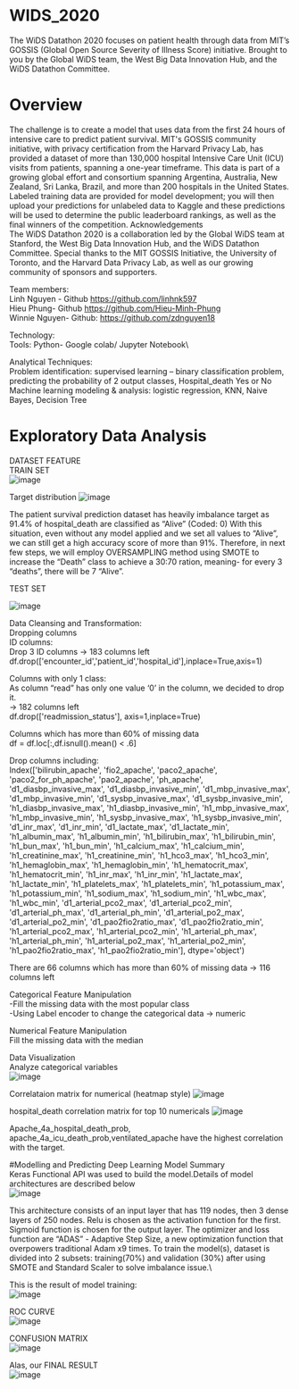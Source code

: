 # WIDS_2020
 The WiDS Datathon 2020 focuses on patient health through data from MIT’s GOSSIS (Global Open Source Severity of Illness Score) initiative. Brought to you by the Global WiDS team, the West Big Data Innovation Hub, and the WiDS Datathon Committee.

# Overview
 The challenge is to create a model that uses data from the first 24 hours of intensive care to predict patient survival. MIT's GOSSIS community initiative, with privacy certification from the Harvard Privacy Lab, has provided a dataset of more than 130,000 hospital Intensive Care Unit (ICU) visits from patients, spanning a one-year timeframe. This data is part of a growing global effort and consortium spanning Argentina, Australia, New Zealand, Sri Lanka, Brazil, and more than 200 hospitals in the United States.
Labeled training data are provided for model development; you will then upload your predictions for unlabeled data to Kaggle and these predictions will be used to determine the public leaderboard rankings, as well as the final winners of the competition.
Acknowledgements\
 The WiDS Datathon 2020 is a collaboration led by the Global WiDS team at Stanford, the West Big Data Innovation Hub, and the WiDS Datathon Committee. Special thanks to the MIT GOSSIS Initiative, the University of Toronto, and the Harvard Data Privacy Lab, as well as our growing community of sponsors and supporters.

Team members: <br/>
Linh Nguyen - Github https://github.com/linhnk597 <br/>
Hieu Phung- Github https://github.com/Hieu-Minh-Phung <br/>
Winnie Nguyen- Github: https://github.com/zdnguyen18 <br/>

Technology: <br/>
Tools: Python- Google colab/ Jupyter Notebook\

Analytical Techniques: <br/>
Problem identification: supervised learning – binary classification problem, predicting the probability of 2 output classes, Hospital_death Yes or No
Machine learning modeling & analysis: logistic regression, KNN, Naive Bayes, Decision Tree

# Exploratory Data Analysis
DATASET FEATURE\
TRAIN SET\
![image](https://user-images.githubusercontent.com/59891364/107321452-27b13500-6a68-11eb-8714-1a726445a37e.png)

Target distribution
![image](https://user-images.githubusercontent.com/59891364/107321284-e1f46c80-6a67-11eb-9f87-5fe7ef41b549.png)
  
The patient survival prediction dataset has heavily imbalance target as 91.4% of hospital_death are classified as “Alive” (Coded: 0)
With this situation, even without any model applied and we set all values to “Alive”, we can still get a high accuracy score of more than 91%. Therefore, in next few steps, we will employ OVERSAMPLING method using SMOTE to increase the “Death” class to achieve a 30:70 ration, meaning- for every 3 “deaths”, there will be 7 “Alive”.

TEST SET

![image](https://user-images.githubusercontent.com/59891364/107321507-431c4000-6a68-11eb-9b4f-673dcd82f859.png)
	
Data Cleansing and Transformation: <br/>
Dropping columns<br/>
ID columns: <br/>
Drop 3 ID columns -> 183 columns left<br/>
df.drop(['encounter_id','patient_id','hospital_id'],inplace=True,axis=1)<br/>

Columns with only 1 class: <br/>
As column “read” has only one value ‘0’ in the column, we decided to drop it.<br/>
-> 182 columns left\
df.drop(['readmission_status'], axis=1,inplace=True)<br/>

Columns which has more than 60% of missing data<br/>
df = df.loc[:,df.isnull().mean() < .6]<br/>

Drop columns including:<br/>
Index(['bilirubin_apache', 'fio2_apache', 'paco2_apache', 'paco2_for_ph_apache', 'pao2_apache', 'ph_apache', 'd1_diasbp_invasive_max', 'd1_diasbp_invasive_min', 'd1_mbp_invasive_max', 'd1_mbp_invasive_min', 'd1_sysbp_invasive_max', 'd1_sysbp_invasive_min', 'h1_diasbp_invasive_max', 'h1_diasbp_invasive_min', 'h1_mbp_invasive_max', 'h1_mbp_invasive_min', 'h1_sysbp_invasive_max', 'h1_sysbp_invasive_min', 'd1_inr_max', 'd1_inr_min', 'd1_lactate_max', 'd1_lactate_min', 'h1_albumin_max', 'h1_albumin_min', 'h1_bilirubin_max', 'h1_bilirubin_min', 'h1_bun_max', 'h1_bun_min', 'h1_calcium_max', 'h1_calcium_min', 'h1_creatinine_max', 'h1_creatinine_min', 'h1_hco3_max', 'h1_hco3_min', 'h1_hemaglobin_max', 'h1_hemaglobin_min', 'h1_hematocrit_max', 'h1_hematocrit_min', 'h1_inr_max', 'h1_inr_min', 'h1_lactate_max', 'h1_lactate_min', 'h1_platelets_max', 'h1_platelets_min', 'h1_potassium_max', 'h1_potassium_min', 'h1_sodium_max', 'h1_sodium_min', 'h1_wbc_max', 'h1_wbc_min', 'd1_arterial_pco2_max',
       'd1_arterial_pco2_min', 'd1_arterial_ph_max', 'd1_arterial_ph_min', 'd1_arterial_po2_max', 'd1_arterial_po2_min', 'd1_pao2fio2ratio_max', 'd1_pao2fio2ratio_min', 'h1_arterial_pco2_max', 'h1_arterial_pco2_min', 'h1_arterial_ph_max', 'h1_arterial_ph_min', 'h1_arterial_po2_max', 'h1_arterial_po2_min', 'h1_pao2fio2ratio_max', 'h1_pao2fio2ratio_min'],
      dtype='object')

There are 66 columns which has more than 60% of missing data -> 116 columns left<br/>
	
Categorical Feature Manipulation<br/>
-Fill the missing data with the most popular class<br/>
-Using Label encoder to change the categorical data -> numeric<br/>

Numerical Feature Manipulation<br/>
Fill the missing data with the median<br/>

Data Visualization<br/>
Analyze categorical variables<br/>
![image](https://user-images.githubusercontent.com/59891364/107322593-5d571d80-6a6a-11eb-9396-ca496a5e53c0.png)

Correlataion matrix for numerical (heatmap style)
![image](https://user-images.githubusercontent.com/59891364/107322666-811a6380-6a6a-11eb-8006-3da4ff68227b.png)

hospital_death correlation matrix for top 10 numericals
![image](https://user-images.githubusercontent.com/59891364/107322699-91cad980-6a6a-11eb-8d27-a5525521e466.png)

Apache_4a_hospital_death_prob, apache_4a_icu_death_prob,ventilated_apache have the highest correlation with the target.<br/>

#Modelling and Predicting
Deep Learning Model Summary\
Keras Functional API was used to build the model.Details of model architectures are described below\
![image](https://user-images.githubusercontent.com/59891364/107322950-09006d80-6a6b-11eb-8864-e6072adcdf91.png)

This architecture consists of an input layer that has 119 nodes, then 3 dense layers of 250 nodes. Relu is chosen as the activation function for the first. Sigmoid function is chosen for the output layer. The optimizer and loss function are “ADAS” - Adaptive Step Size, a new optimization function that overpowers traditional Adam x9 times. To train the
model(s), dataset is divided into 2 subsets: training(70%) and validation (30%) after using SMOTE and Standard Scaler to solve imbalance issue.\

This is the result of model training:<br/>
![image](https://user-images.githubusercontent.com/59891364/107323356-bc696200-6a6b-11eb-9e75-900df567a993.png)

ROC CURVE\
![image](https://user-images.githubusercontent.com/59891364/107323473-f175b480-6a6b-11eb-9922-6203ca4d256a.png)

CONFUSION MATRIX\
![image](https://user-images.githubusercontent.com/59891364/107323510-018d9400-6a6c-11eb-9ad5-0a4171f22a9f.png)

Alas, our FINAL RESULT\
![image](https://user-images.githubusercontent.com/59891364/107323626-3699e680-6a6c-11eb-9db1-90ea4855015f.png)





